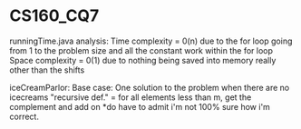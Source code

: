 # CS160_CQ7

runningTime.java analysis:
Time complexity = 0(n) due to the for loop going from 1 to the problem size and all the constant work within the for loop
Space complexity = 0(1) due to nothing being saved into memory really other than the shifts

iceCreamParlor:
Base case: One solution to the problem when there are no icecreams
"recursive def." = for all elements less than m, get the complement and add on
*do have to admit i'm not 100% sure how i'm correct.
